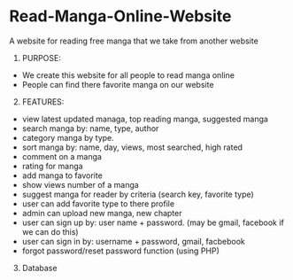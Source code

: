 # Read-Manga-Online-Website
A website for reading free manga that we take from another website 
1. PURPOSE:
- We create this website for all people to read manga online
- People can find there favorite manga on our website
2. FEATURES:
- view latest updated managa, top reading manga, suggested manga
- search manga by: name, type, author
- category manga by type.
- sort manga by: name, day, views, most searched, high rated
- comment on a manga
- rating for manga
- add manga to favorite
- show views number of a manga
- suggest manga for reader by criteria (search key, favorite type)
- user can add favorite type to there profile
- admin can upload new manga, new chapter
- user can sign up by: user name + password. (may be gmail, facebook if we can do this)
- user can sign in by: username + password, gmail, facbebook 
- forgot password/reset password function (using PHP)
3. Database
